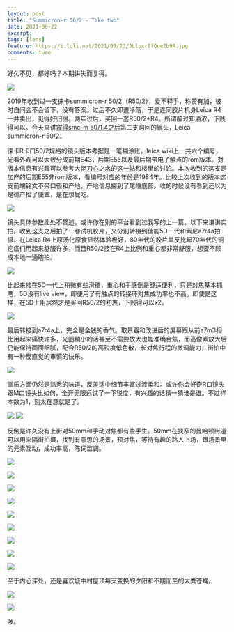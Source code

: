 ```yaml
---
layout: post
title: "Summicron-r 50/2 - Take two"
date: 2021-09-22
excerpt: 
tags: [lens]
feature: https://i.loli.net/2021/09/23/JLloxr8fQueZb9A.jpg
comments: ture
---
```


好久不见，都好吗？本期讲失而复得。

<!-- 初来乍到，问个好，今天来讲一个失而复得的下贱故事。 -->

![](https://i.loli.net/2021/09/23/chvQAjL2qxdIFKo.jpg)

2019年收到过一支徕卡summicron-r 50/2（R50/2），爱不释手，称赞有加，彼时自问会不会留下，没有答案。过后不久即遭冷落，于是连同胶片机身Leica R4一并卖出，觅得好归宿。两年过后，买回一套R50/2+R4。所谓醉过知酒浓，下贱得可以。今天来讲[宾得smc-m 50/1.4之后](https://taikwai.github.io/smc50/)第二支购回的镜头，Leica summicron-r 50/2。

徕卡R卡口50/2规格的镜头版本考据是一笔糊涂账，leica wiki上一共六个编号，光看外观可以大致分成前期E43，后期E55以及最后期带电子触点的rom版本。对版本信息有兴趣可以参考大佬[刀心之水](https://www.chiphell.com/space-uid-225900.html)的[这一帖](https://www.chiphell.com/thread-2342808-1-1.html)和楼里的讨论。本次收到的这支是加产的后期E55非rom版本，看编号对应的年份是1984年。比较上次收到的版本这支前端铭文不带口径和产地，产地信息挪到了尾端底部。收的时候没有看到还以为是德产捡了便宜，是在想屁吃。

![](https://i.loli.net/2021/09/23/2E8nLWbqSoPC4mJ.jpg)

镜头具体参数此处不赘述，或许你在别的平台看到过我写的上一篇。以下来讲讲实拍。收到这支之后拍了一卷试机胶片，又分别转接到佳能5D一代和索尼a7r4a拍摄。在Leica R4上原汤化原食显然体验极好，80年代的胶片单反比起70年代的铜疙瘩们用起来舒服许多，而且R50/2接在R4上比例和重心都非常舒服，想要不顾成本地一通瞎拍。

![](https://i.loli.net/2021/09/23/MLEO932fTebiIsK.jpg)

比起来接在5D一代上稍微有些滑稽，重心和手感倒是舒适便利，只是对焦基本抓瞎，5D没有live view，即便用了有触点的转接环对焦成功率也不高。即使是这样，在5D上用居然才是买回R50/2的初衷，下贱得可以x2。

![](https://i.loli.net/2021/09/23/kxLGlghsp3c2qSE.jpg)

最后转接到a7r4a上，完全是金钱的香气。取景器和改进后的屏幕跟从前a7m3相比用起来痛快许多，光圈稍小的话甚至不需要放大也能准确合焦，而高像素放大后仍能保持画面细腻，配合R50/2的高锐度低色散，长对焦行程的微调能力，街拍中有一种反直觉的审慎的快乐。

![](https://i.loli.net/2021/09/23/Q3YShBwG95T2bco.jpg)

画质方面仍然是熟悉的味道，反差适中细节丰富过渡柔和。或许你会好奇R口镜头跟M口镜头比如何，全开无限远试了一下锐度，有兴趣的话猜一猜谁是谁。不过样本数为1，别太在意就是了。

![](https://i.loli.net/2021/09/23/hzgimPTlkKHGItb.png)
![](https://i.loli.net/2021/09/23/V6AarxnBQjbRfg5.png)


反倒是许久没有上街对50mm和手动对焦都有些手生。50mm在狭窄的曼哈顿街道可以用来隔街拍摄，找到有意思的场景，预对焦，等待有趣的路人上场，跟场景里的元素互动，成功率高，陈词滥调。

![](https://i.loli.net/2021/09/23/hGNqjo5lgFVUTB3.jpg)

![](https://i.loli.net/2021/09/23/MQNYhZwe4pTE1iO.jpg)

![](https://i.loli.net/2021/09/23/IDmQTtGM7YxW9gz.jpg)

![](https://i.loli.net/2021/09/23/N3HLPlaMgBXIihb.jpg)

![](https://i.loli.net/2021/09/23/euDrRQdJvxHOTmK.jpg)

![](https://i.loli.net/2021/09/23/vDRP637l9EpBnLO.jpg)

![](https://i.loli.net/2021/09/23/PpLKDTq3SUZvWgz.jpg)

![](https://i.loli.net/2021/09/23/fwNLz3qluW9FBCn.jpg)

![](https://i.loli.net/2021/09/23/pLlPogkDNVQIiUM.jpg)


至于内心深处，还是喜欢城中村屋顶每天变换的夕阳和不期而至的大粪苍蝇。

![](https://i.loli.net/2021/09/23/pOxoglFisQ82I6t.jpg)

![](https://i.loli.net/2021/09/23/SLbrcVB3ptJuxKC.jpg)

哕。